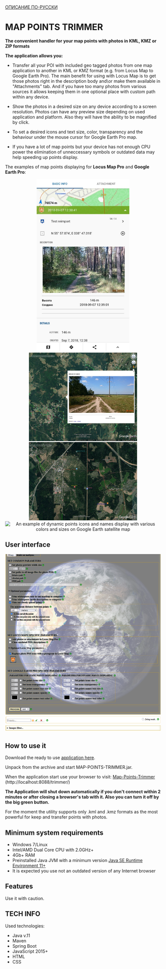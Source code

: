 [ОПИСАНИЕ ПО-РУССКИ](https://github.com/BAXMYPKA/MAP-POINTS-TRIMMER/blob/master/README_ru.md)

# MAP POINTS TRIMMER

**The convenient handler for your map points with photos in KML, KMZ or ZIP formats**

**The application allows you:**

* Transfer all your POI with included geo tagged photos from one map application to another in KML or KMZ format (e.g. from Locus Map to Google Earth Pro). The main benefit for using with Locus Map is to get those photos right in the description body and\or make them available in "Attachments" tab. And if you have too many photos from various sources it allows keeping them in one optional place with custom path within any device.

* Show the photos in a desired size on any device according to a screen resolution. Photos can have any preview size depending on used application and platform. Also they will have the ability to be magnified by click.

* To set a desired icons and text size, color, transparency and the behaviour under the mouse cursor for Google Earth Pro map.

* If you have a lot of map points but your device has not enough CPU power the elimination of unneccessary symbols or outdated data may help speeding up points display.

The examples of map points displaying for **Locus Map Pro** and **Google Earth Pro**:

<p align="center"> <img src="https://github.com/BAXMYPKA/MAP-POINTS-TRIMMER/blob/master/src/main/resources/static/img/locusMapPhotoPoint.jpg" width="300px" alt="Locus Map point with the photo in description" title="How Locus Map can display a photo right in a point description"> <img src="https://github.com/BAXMYPKA/MAP-POINTS-TRIMMER/blob/master/src/main/resources/static/img/googleEarthPhoto.jpg" width=350px" alt="How Google Earth Pro displays a point description with the photo inside it after it was clicked" title="How Google Earth Pro displays a point description with the photo inside it after it was clicked"> <img src="https://github.com/BAXMYPKA/MAP-POINTS-TRIMMER/blob/master/src/main/resources/static/img/googleEarthPoints.jpg" width="350px" alt="An example of points icons and names with various colors and sizes on Google Earth satellite map" title="An example of points icons and names with various colors and sizes on Google Earth satellite map"><img src="https://github.com/BAXMYPKA/MAP-POINTS-TRIMMER/blob/master/src/main/resources/static/img/GoogleEarthDynamic.gif" width="350px" alt="An example of dynamic points icons and names display with various colors and sizes on Google Earth satellite map" title="An example of dynamic points icons and names display with various colors and sizes on Google Earth satellite map"></p>

## User interface

<img src="https://github.com/BAXMYPKA/MAP-POINTS-TRIMMER/blob/master/src/main/resources/static/img/InterfaceENG.png" width="950px" alt="User interface" title="User interface">

## How to use it

Download the ready to use [application here](https://github.com/BAXMYPKA/MAP-POINTS-TRIMMER/releases).

Unpack from the archive and start MAP-POINTS-TRIMMER.jar.

When the application start use your browser to visit: [Map-Points-Trimmer](http://localhost:8088/trimmer/) (http://localhost:8088/trimmer/)

**The Application will shut down automatically if you don't connect within 2 minutes or after closing a browser's tab with it.
Also you can turn it off by the big green button.**

For the moment the utility supports only .kml and .kmz formats as the most powerful for keep and transfer points with photos.

## Minimum system requirements

* Windows 7/Linux
* Intel/AMD Dual Core CPU with 2.0GHz+
* 4Gb+ RAM
* Preinstalled Java JVM with a minimum version [Java SE Runtime Environment 11+]( https://www.oracle.com/java/technologies/javase-downloads.html "Where to download and install")
* It is expected you use not an outdated version of any Internet browser
 
##  Features

Use it with caution.

## TECH INFO

Used technologies:
* Java v.11
* Maven
* Spring Boot
* JavaScript 2015+
* HTML
* CSS
